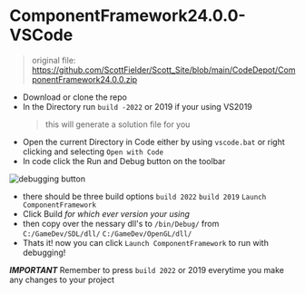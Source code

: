 # ComponentFramework24.0.0-VSCode
> original file:
> https://github.com/ScottFielder/Scott_Site/blob/main/CodeDepot/ComponentFramework24.0.0.zip

- Download or clone the repo
- In the Directory run `build -2022` or 2019 if your using VS2019
  > this will generate a solution file for you
- Open the current Directory in Code either by using `vscode.bat` or right clicking and selecting `Open with Code`
- In code click the Run and Debug button on the toolbar
<img src="https://encrypted-tbn0.gstatic.com/images?q=tbn:ANd9GcQ1WTC0CuC-skkUl7YqcDZCe40nd0Npm4t6pw&s" alt="debugging button"/>

- there should be three build options `build 2022` `build 2019` `Launch ComponentFramework`
- Click Build *for which ever version your using*
- then copy over the nessary dll's to `/bin/Debug/` from `C:/GameDev/SDL/dll/` `C:/GameDev/OpenGL/dll/`
- Thats it! now you can click `Launch ComponentFramework` to run with debugging!

***IMPORTANT*** Remember to press `build 2022` or 2019 everytime you make any changes to your project 

